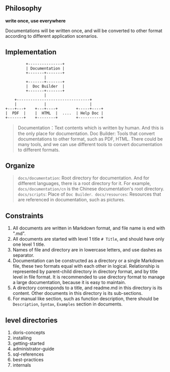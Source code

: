## Philosophy

**write once, use everywhere**

Documentations will be written once, and will be converted to other format according to different application scenarios.

## Implementation

```
         +---------------+
         | Documentation |
         +-------+-------+
                 |
         +-------+-------+
         |  Doc Builder  |
         +-------+-------+
                 |
    +--------------------------------+
    |            |                   |
+---+---+    +---+----+        +-----+----+
|  PDF  |    |  HTML  |  ....  | Help Doc |
+-------+    +--------+        +----------+

```

> Documentation：Text contents which is written by human. And this is the only place for documentation. 
> Doc Builder: Tools that convert documentations to other format, such as PDF, HTML. There could be many tools, and we can use different tools to convert documentation to different formats. 

## Organize

> `docs/documentation`: Root directory for documentation. And for different languages, there is a root directory for it. For example, `docs/documentation/cn` is the Chinese documentation's root directory.
> `docs/scripts`: Place of `Doc Builder`.
>  `docs/resources`: Resources that are referenced in documentation, such as pictures.

## Constraints

1. All documents are written in Markdown format, and file name is end with ".md".
2. All documents are started with level 1 title `# Title`, and should have only one level 1 title.
3. Names of file and directory are in lowercase letters, and use dashes as separator. 
4. Documentation can be constructed as a directory or a single Markdown file, these two formats equal  with each other in logical. Relationship is represented by parent-child directory in directory format, and by title level in file format. It is recommended to use directory format to manage a large documentation, because it is easy to maintain.
3. A directory corresponds to a title, and readme.md in this directory is its content. Other documents in this directory is its sub-sections.
4. For manual like section, such as function description, there should be `Description`, `Syntax`, `Examples` section in documents.

## level directories

1. doris-concepts
2. installing
3. getting-started
4. administrator-guide
5. sql-references
6. best-practices
7. internals
